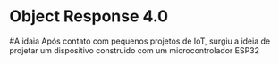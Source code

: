 # Object Response 4.0

#A idaia 
Após contato com pequenos projetos de IoT, surgiu a ideia de projetar um dispositivo construido com um microcontrolador ESP32

